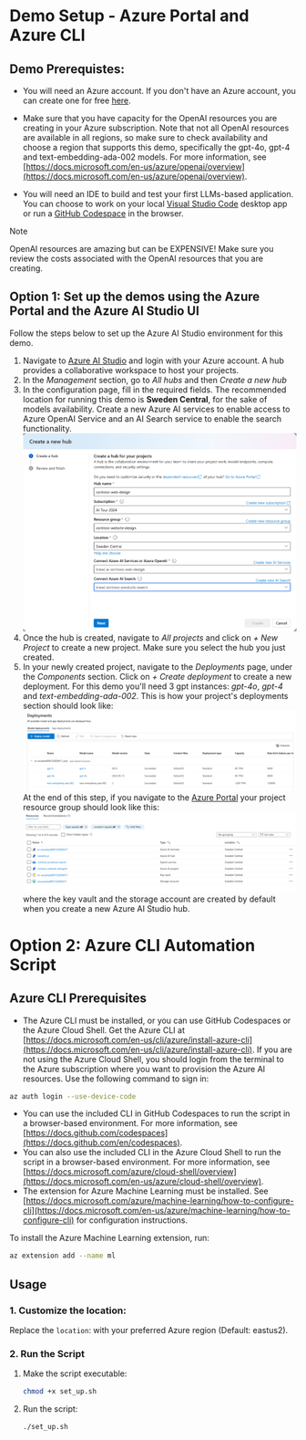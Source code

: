 
# Demo Setup - Azure Portal and Azure CLI


## Demo Prerequistes: 

- You will need an Azure account.  If you don't have an Azure account, you can create one for free [here](https://azure.microsoft.com/en-us/free/).

- Make sure that you have capacity for the OpenAI resources you are creating in your Azure subscription.  Note that not all OpenAI resources are available in all regions, so make sure to check availability and choose a region that supports this demo, specifically the gpt-4o, gpt-4 and text-embedding-ada-002 models.
For more information, see [https://docs.microsoft.com/en-us/azure/openai/overview](https://docs.microsoft.com/en-us/azure/openai/overview).

- You will need an IDE to build and test your first LLMs-based application. You can choose to work on your local [Visual Studio Code](https://code.visualstudio.com/) desktop app or run a [GitHub Codespace](https://github.com/features/codespaces) in the browser.

> [!NOTE] 
> OpenAI resources are amazing but can be EXPENSIVE!  Make sure you review the costs associated with the OpenAI resources that you are creating.

## Option 1: Set up the demos using the Azure Portal and the Azure AI Studio UI

Follow the steps below to set up the Azure AI Studio environment for this demo.

1. Navigate to [Azure AI Studio](ai.azure.com) and login with your Azure account. A hub provides a collaborative workspace to host your projects.
1. In the *Management* section, go to *All hubs* and then *Create a new hub*
1. In the configuration page, fill in the required fields. The recommended location for running this demo is **Sweden Central**, for the sake of models availability. Create a new Azure AI services to enable access to Azure OpenAI Service and an AI Search service to enable the search functionality.
![Hub configuration](./media/hub_configuration.png)
1. Once the hub is created, navigate to *All projects* and click on *+ New Project* to create a new project. Make sure you select the hub you just created. 
1. In your newly created project, navigate to the *Deployments* page, under the *Components* section. Click on *+ Create deployment* to create a new deployment. For this demo you'll need 3 gpt instances: *gpt-4o*, *gpt-4* and *text-embedding-ada-002*. This is how your project's deployments section should look like:
![Deployments section](./media/deployments.png)
At the end of this step, if you navigate to the [Azure Portal](portal.azure.com) your project resource group should look like this:
![Azure resource group](./media/azure_rg.png)
where the key vault and the storage account are created by default when you create a new Azure AI Studio hub.

# Option 2: Azure CLI Automation Script

## Azure CLI Prerequisites

- The Azure CLI must be installed, or you can use GitHub Codespaces or the Azure Cloud Shell.  Get the Azure CLI at [https://docs.microsoft.com/en-us/cli/azure/install-azure-cli](https://docs.microsoft.com/en-us/cli/azure/install-azure-cli). If you are not using the Azure Cloud Shell, you should login from the terminal to the Azure subscription where you want to provision the Azure AI resources. Use the following command to sign in:
```bash
az auth login --use-device-code
```
- You can use the included CLI in GitHub Codespaces to run the script in a browser-based environment.  For more information, see [https://docs.github.com/codespaces](https://docs.github.com/en/codespaces). 
- You can also use the included CLI in the Azure Cloud Shell to run the script in a browser-based environment.  For more information, see [https://docs.microsoft.com/azure/cloud-shell/overview](https://docs.microsoft.com/en-us/azure/cloud-shell/overview).
- The extension for Azure Machine Learning must be installed.  See [https://docs.microsoft.com/azure/machine-learning/how-to-configure-cli](https://docs.microsoft.com/en-us/azure/machine-learning/how-to-configure-cli) for configuration instructions.

To install the Azure Machine Learning extension, run:
```bash
az extension add --name ml
```

## Usage

### 1. Customize the location:

Replace the `location`: with your preferred Azure region (Default: eastus2).

### 2. Run the Script

1. Make the script executable:
   ```bash
   chmod +x set_up.sh
   ```
2. Run the script:
   ```bash
   ./set_up.sh
   ```